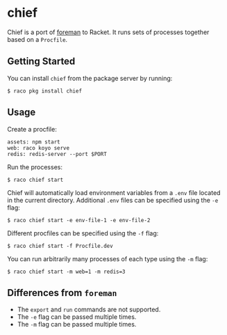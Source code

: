 # chief

Chief is a port of [foreman] to Racket.  It runs sets of processes
together based on a `Procfile`.

## Getting Started

You can install `chief` from the package server by running:

    $ raco pkg install chief

## Usage

Create a procfile:

```procfile
assets: npm start
web: raco koyo serve
redis: redis-server --port $PORT
```

Run the processes:

    $ raco chief start

Chief will automatically load environment variables from a `.env` file
located in the current directory.  Additional `.env` files can be
specified using the `-e` flag:

    $ raco chief start -e env-file-1 -e env-file-2

Different procfiles can be specified using the `-f` flag:

    $ raco chief start -f Procfile.dev

You can run arbitrarily many processes of each type using the `-m`
flag:

    $ raco chief start -m web=1 -m redis=3

## Differences from `foreman`

* The `export` and `run` commands are not supported.
* The `-e` flag can be passed multiple times.
* The `-m` flag can be passed multiple times.


[foreman]: http://ddollar.github.io/foreman/

